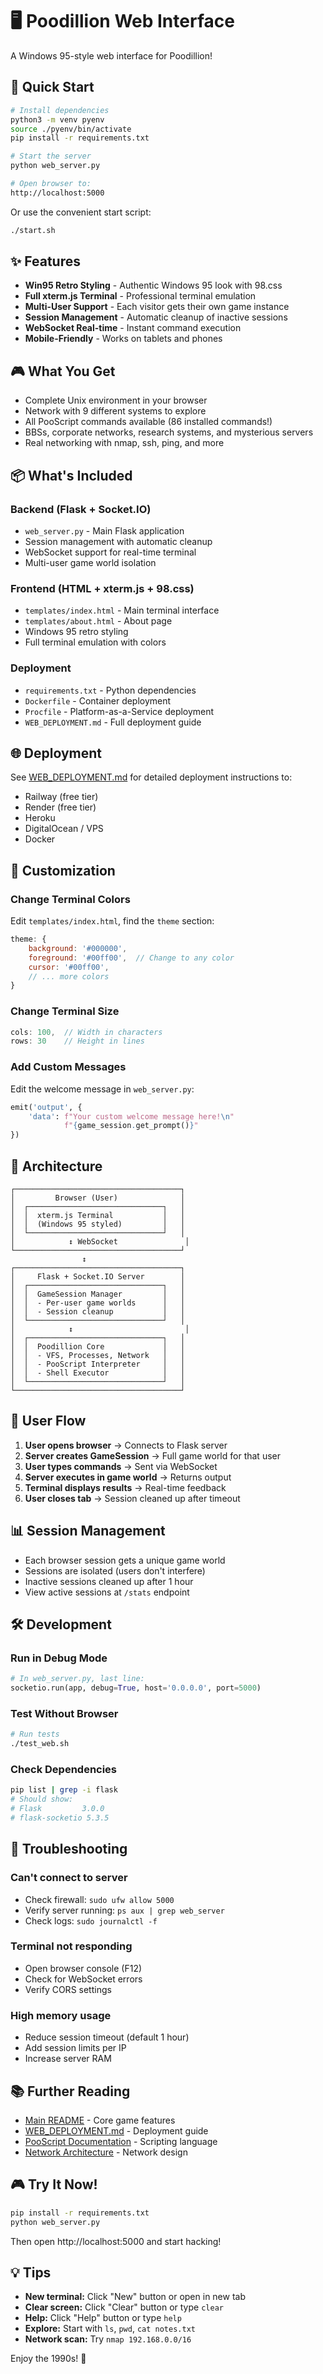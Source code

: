 # 🖥️ Poodillion Web Interface

A Windows 95-style web interface for Poodillion!

## 🚀 Quick Start

```bash
# Install dependencies
python3 -m venv pyenv
source ./pyenv/bin/activate
pip install -r requirements.txt

# Start the server
python web_server.py

# Open browser to:
http://localhost:5000
```

Or use the convenient start script:
```bash
./start.sh
```

## ✨ Features

- **Win95 Retro Styling** - Authentic Windows 95 look with 98.css
- **Full xterm.js Terminal** - Professional terminal emulation
- **Multi-User Support** - Each visitor gets their own game instance
- **Session Management** - Automatic cleanup of inactive sessions
- **WebSocket Real-time** - Instant command execution
- **Mobile-Friendly** - Works on tablets and phones

## 🎮 What You Get

- Complete Unix environment in your browser
- Network with 9 different systems to explore
- All PooScript commands available (86 installed commands!)
- BBSs, corporate networks, research systems, and mysterious servers
- Real networking with nmap, ssh, ping, and more

## 📦 What's Included

### Backend (Flask + Socket.IO)
- `web_server.py` - Main Flask application
- Session management with automatic cleanup
- WebSocket support for real-time terminal
- Multi-user game world isolation

### Frontend (HTML + xterm.js + 98.css)
- `templates/index.html` - Main terminal interface
- `templates/about.html` - About page
- Windows 95 retro styling
- Full terminal emulation with colors

### Deployment
- `requirements.txt` - Python dependencies
- `Dockerfile` - Container deployment
- `Procfile` - Platform-as-a-Service deployment
- `WEB_DEPLOYMENT.md` - Full deployment guide

## 🌐 Deployment

See [WEB_DEPLOYMENT.md](WEB_DEPLOYMENT.md) for detailed deployment instructions to:
- Railway (free tier)
- Render (free tier)
- Heroku
- DigitalOcean / VPS
- Docker

## 🎨 Customization

### Change Terminal Colors

Edit `templates/index.html`, find the `theme` section:

```javascript
theme: {
    background: '#000000',
    foreground: '#00ff00',  // Change to any color
    cursor: '#00ff00',
    // ... more colors
}
```

### Change Terminal Size

```javascript
cols: 100,  // Width in characters
rows: 30    // Height in lines
```

### Add Custom Messages

Edit the welcome message in `web_server.py`:

```python
emit('output', {
    'data': f"Your custom welcome message here!\n"
            f"{game_session.get_prompt()}"
})
```

## 🔧 Architecture

```
┌─────────────────────────────────────┐
│         Browser (User)              │
│  ┌──────────────────────────────┐   │
│  │  xterm.js Terminal           │   │
│  │  (Windows 95 styled)         │   │
│  └──────────────────────────────┘   │
│            ↕ WebSocket               │
└─────────────────────────────────────┘
                ↕
┌─────────────────────────────────────┐
│     Flask + Socket.IO Server        │
│  ┌──────────────────────────────┐   │
│  │  GameSession Manager         │   │
│  │  - Per-user game worlds      │   │
│  │  - Session cleanup           │   │
│  └──────────────────────────────┘   │
│            ↕                         │
│  ┌──────────────────────────────┐   │
│  │  Poodillion Core             │   │
│  │  - VFS, Processes, Network   │   │
│  │  - PooScript Interpreter     │   │
│  │  - Shell Executor            │   │
│  └──────────────────────────────┘   │
└─────────────────────────────────────┘
```

## 🎯 User Flow

1. **User opens browser** → Connects to Flask server
2. **Server creates GameSession** → Full game world for that user
3. **User types commands** → Sent via WebSocket
4. **Server executes in game world** → Returns output
5. **Terminal displays results** → Real-time feedback
6. **User closes tab** → Session cleaned up after timeout

## 📊 Session Management

- Each browser session gets a unique game world
- Sessions are isolated (users don't interfere)
- Inactive sessions cleaned up after 1 hour
- View active sessions at `/stats` endpoint

## 🛠️ Development

### Run in Debug Mode

```python
# In web_server.py, last line:
socketio.run(app, debug=True, host='0.0.0.0', port=5000)
```

### Test Without Browser

```bash
# Run tests
./test_web.sh
```

### Check Dependencies

```bash
pip list | grep -i flask
# Should show:
# Flask         3.0.0
# flask-socketio 5.3.5
```

## 🐛 Troubleshooting

### Can't connect to server

- Check firewall: `sudo ufw allow 5000`
- Verify server running: `ps aux | grep web_server`
- Check logs: `sudo journalctl -f`

### Terminal not responding

- Open browser console (F12)
- Check for WebSocket errors
- Verify CORS settings

### High memory usage

- Reduce session timeout (default 1 hour)
- Add session limits per IP
- Increase server RAM

## 📚 Further Reading

- [Main README](README.md) - Core game features
- [WEB_DEPLOYMENT.md](WEB_DEPLOYMENT.md) - Deployment guide
- [PooScript Documentation](POOSCRIPT_NETWORK_SUMMARY.md) - Scripting language
- [Network Architecture](NETWORK_ARCHITECTURE.md) - Network design

## 🎮 Try It Now!

```bash
pip install -r requirements.txt
python web_server.py
```

Then open http://localhost:5000 and start hacking!

## 💡 Tips

- **New terminal:** Click "New" button or open in new tab
- **Clear screen:** Click "Clear" button or type `clear`
- **Help:** Click "Help" button or type `help`
- **Explore:** Start with `ls`, `pwd`, `cat notes.txt`
- **Network scan:** Try `nmap 192.168.0.0/16`

Enjoy the 1990s! 🎉
